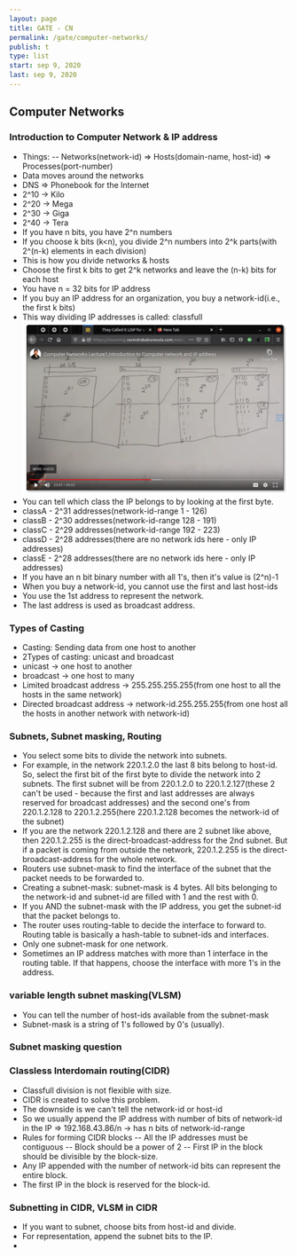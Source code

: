 ```yaml
---
layout: page
title: GATE - CN
permalink: /gate/computer-networks/
publish: t
type: list
start: sep 9, 2020
last: sep 9, 2020
---
```


## Computer Networks

### Introduction to Computer Network & IP address
- Things:
-- Networks(network-id) => Hosts(domain-name, host-id) => Processes(port-number)
- Data moves around the networks
- DNS => Phonebook for the Internet
- 2^10 -> Kilo
- 2^20 -> Mega
- 2^30 -> Giga
- 2^40 -> Tera
- If you have n bits, you have 2^n numbers
- If you choose k bits (k<n), you divide 2^n numbers into 2^k parts(with 2^(n-k) elements in each division)
- This is how you divide networks & hosts
- Choose the first k bits to get 2^k networks and leave the (n-k) bits for each host
- You have n = 32 bits for IP address
- If you buy an IP address for an organization, you buy a network-id(i.e., the first k bits)
- This way dividing IP addresses is called: classfull
![alt text](https://raw.githubusercontent.com/madhu-surisetti/madhu-surisetti.github.io/master/images/gate/classfull.png "Classfull division of IP addresses")
- You can tell which class the IP belongs to by looking at the first byte.
- classA - 2^31 addresses(network-id-range 1 - 126)
- classB - 2^30 addresses(network-id-range 128 - 191)
- classC - 2^29 addresses(network-id-range 192 - 223)
- classD - 2^28 addresses(there are no network ids here - only IP addresses)
- classE - 2^28 addresses(there are no network ids here - only IP addresses)
- If you have an n bit binary number with all 1's, then it's value is (2^n)-1
- When you buy a network-id, you cannot use the first and last host-ids
- You use the 1st address to represent the network.
- The last address is used as broadcast address.

### Types of Casting
- Casting: Sending data from one host to another
- 2Types of casting: unicast and broadcast
- unicast -> one host to another
- broadcast -> one host to many
- Limited broadcast address -> 255.255.255.255(from one host to all the hosts in the same network)
- Directed broadcast address -> network-id.255.255.255(from one host all the hosts in another network with network-id)

### Subnets, Subnet masking, Routing
- You select some bits to divide the network into subnets.
- For example, in the network 220.1.2.0 the last 8 bits belong to host-id. So, select the first bit of the first byte to divide the network into 2 subnets. The first subnet will be from 220.1.2.0 to 220.1.2.127(these 2 can't be used - because the first and last addresses are always reserved for broadcast addresses) and the second one's from 220.1.2.128 to 220.1.2.255(here 220.1.2.128 becomes the network-id of the subnet)
- If you are the network 220.1.2.128 and there are 2 subnet like above, then 220.1.2.255 is the direct-broadcast-address for the 2nd subnet. But if a packet is coming from outside the network, 220.1.2.255 is the direct-broadcast-address for the whole network.
- Routers use subnet-mask to find the interface of the subnet that the packet needs to be forwarded to.
- Creating a subnet-mask: subnet-mask is 4 bytes. All bits belonging to the network-id and subnet-id are filled with 1 and the rest with 0.
- If you AND the subnet-mask with the IP address, you get the subnet-id that the packet belongs to.
- The router uses routing-table to decide the interface to forward to. Routing table is basically a hash-table to subnet-ids and interfaces.
- Only one subnet-mask for one network.
- Sometimes an IP address matches with more than 1 interface in the routing table. If that happens, choose the interface with more 1's in the address.

### variable length subnet masking(VLSM)
- You can tell the number of host-ids available from the subnet-mask
- Subnet-mask is a string of 1's followed by 0's (usually).

### Subnet masking question

### Classless Interdomain routing(CIDR)
- Classfull division is not flexible with size.
- CIDR is created to solve this problem.
- The downside is we can't tell the network-id or host-id
- So we usually append the IP address with number of bits of network-id in the IP => 192.168.43.86/n -> has n bits of network-id-range
- Rules for forming CIDR blocks
-- All the IP addresses must be contiguous
-- Block should be a power of 2
-- First IP in the block should be divisible by the block-size.
- Any IP appended with the number of network-id bits can represent the entire block.
- The first IP in the block is reserved for the block-id.

### Subnetting in CIDR, VLSM in CIDR
- If you want to subnet, choose bits from host-id and divide.
- For representation, append the subnet bits to the IP.
- 